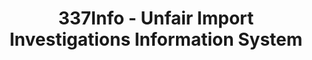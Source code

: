---
layout: default
bigquery: https://console.cloud.google.com/bigquery?p=patents-public-data&d=usitc_investigations&page=dataset&project=sheets-management-319211
citation: US International Trade Commission 337Info Unfair Import Investigations Information
  System
contributors: US International Trade Comission
cost: None
description: US International Trade Commission 337Info Unfair Import Investigations
  Information System contains data on investigations done under Section 337. Section
  337 declares the infringement of certain statutory intellectual property rights
  and other forms of unfair competition in import trade to be unlawful practices.
  Most Section 337 investigations involve allegations of patent or registered trademark
  infringement.
documentation: FAQ and tutorial available on the site
last_edit: 04/07/2022, 19:53:23
location: https://pubapps2.usitc.gov/337external/
maintained_by: US International Trade Comission
schema_fields:
- actualEndDateEvidHear
- cafcAppeals
- finalIdOnViolationIssue
- issueDateOtherNonFinal
- investigationTermDate
- currentStatus
- finalIdOnViolationDue
- complainant
- investigationNo
- dateCreated
- teoReliefGranted
- gcAttorney
- id
- scheduledStartDateEvidHear
- respondent
- startDateMarkmanHearing
- docketNo
- teoProceedingInvolved
- finalDetViolation
- dateOfPublicationFrNotice
- lastUpdated
- invUnfairAct
- ouiiParticipation
- endDateMarkmanHearing
- finalDetNoViolation
- patentNumbers
- ouiiAttorney
- internalRemand
- markmanHearing
- actualStartDateEvidHear
- copyrightNumbers
- scheduledEndDateEvidHear
- investigationType
- title
- patentNumber
- trademarkNumbers
- dateComplaintFiled
- currentActiveALJ
- publication_number
- targetDate
- teoIdDueDate
- htsNumbers
- teoIdIssueDate
- aljAssigned
shortname: unfair_import_investigations
tags:
- import
- legal
- trade
timeframe: 2008-2021 (prior to 2008 downloadable as a JSON file)
title: 337Info - Unfair Import Investigations Information System
uuid: 2721f5ec-e599-4890-9265-9706719fc71e
---